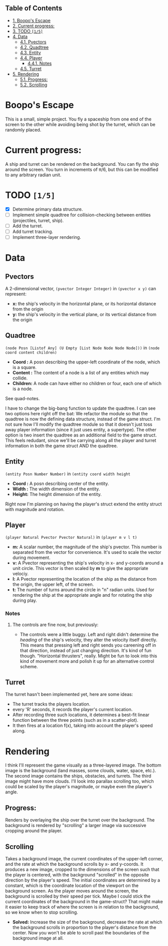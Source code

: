 <div id="table-of-contents">
<h2>Table of Contents</h2>
<div id="text-table-of-contents">
<ul>
<li><a href="#orgheadline1">1. Boopo's Escape</a></li>
<li><a href="#orgheadline2">2. Current progress:</a></li>
<li><a href="#orgheadline3">3. <span class="todo nilTODO">TODO</span> <code>[1/5]</code></a></li>
<li><a href="#orgheadline11">4. Data</a>
<ul>
<li><a href="#orgheadline4">4.1. Pvectors</a></li>
<li><a href="#orgheadline5">4.2. Quadtree</a></li>
<li><a href="#orgheadline6">4.3. Entity</a></li>
<li><a href="#orgheadline9">4.4. Player</a>
<ul>
<li><a href="#orgheadline8">4.4.1. Notes</a></li>
</ul>
</li>
<li><a href="#orgheadline10">4.5. Turret</a></li>
</ul>
</li>
<li><a href="#orgheadline14">5. Rendering</a>
<ul>
<li><a href="#orgheadline12">5.1. Progress:</a></li>
<li><a href="#orgheadline13">5.2. Scrolling</a></li>
</ul>
</li>
</ul>
</div>
</div>

# Boopo's Escape<a id="orgheadline1"></a>

This is a small, simple project. You fly a spaceship from one end of the screen to the other while avoiding being shot by the turret, which can be randomly placed.

# Current progress:<a id="orgheadline2"></a>

A ship and turret can be rendered on the background. You can fly the ship around the screen. You turn in increments of π/6, but this can be modified to any arbitrary radian unit.

# TODO <code>[1/5]</code><a id="orgheadline3"></a>

-   [X] Determine primary data structure.
-   [ ] Implement simple quadtree for collision-checking between entities (projectiles, turret, ship).
-   [ ] Add the turret.
-   [ ] Add turret tracking.
-   [ ] Implement three-layer rendering.

# Data<a id="orgheadline11"></a>

## Pvectors<a id="orgheadline4"></a>

A 2-dimensional vector, `(pvector Integer Integer)` in `(pvector x y)` can represent:

-   **x:** the ship's velocity in the horizontal plane, or its horizontal distance from the origin
-   **y:** the ship's velocity in the vertical plane, or its vertical distance from the origin

## Quadtree<a id="orgheadline5"></a>

`(node Posn [Listof Any] (U Empty [List Node Node Node Node]))`
in `(node coord content children)`

-   **Coord   :** A posn describing the upper-left coordinate of the node, which is a square.
-   **Content :** The content of a node is a list of any entities which may collide.
-   **Children:** A node can have either no children or four, each one of which is a node.

See quad-notes.

I have to change the big-bang
function to update the quadtree. I can see two options here right off
the bat: We refactor the module so that the quadtree is now the defining
data structure, instead of the game struct. I'm not sure how I'll modify
the quadtree module so that it doesn't just toss away player information
(since it just uses entity, a supertype). The other option is two insert
the quadtree as an additional field to the game struct. This feels
redudant, since we'll be carrying along all the player and turret
information in both the game struct AND the quadtree.

## Entity<a id="orgheadline6"></a>

`(entity Posn Number Number)`
in `(entity coord width height`

-   **Coord :** A posn describing center of the entity.
-   **Width :** The width dimension of the entity.
-   **Height:** The height dimension of the entity.

Right now I'm planning on having the player's struct extend the entity struct with magnitude and rotation.

## Player<a id="orgheadline9"></a>

`(player Natural Pvector Pvector Natural)` 
in `(player m v l t)`

-   **m:** A scalar number, the magnitude of the ship's pvector. This number is separated from the vector for convenience. It's used to scale the vector during movement.
-   **v:** A Pvector representing the ship's velocity in x- and y-coords around a unit circle. This vector is then scaled by **m** to give the appropriate velociy.
-   **l:** A Pvector representing the location of the ship as the distance from the origin, the upper left, of the screen.
-   **t:** The number of turns around the circle in "n" radian units. Used for rendering the ship at the appropriate angle and for rotating the ship during play.

### Notes<a id="orgheadline8"></a>

1.  The controls are fine now, but previously:

    -   The controls were a little buggy. Left and right didn't determine the *heading* of the ship's velocity, they alter the velocity itself directly. This means that pressing left and right sends you careening off in that direction, instead of just changing direction. It's kind of fun though. "Horizontal thrusters", really. Might be fun to look into this kind of movement more and polish it up for an alternative control scheme.

## Turret<a id="orgheadline10"></a>

The turret hasn't been implemented yet, here are some ideas:

-   The turret tracks the players location.
-   every 'R' seconds, it records the player's current location.
-   After recording three such locations, it determines a best-fit linear function between the three points (such as in a scatter-plot).
-   It then fires at a location f(x), taking into account the player's speed along.

# Rendering<a id="orgheadline14"></a>

I think I'll represent the game visually as a three-layered image. The bottom image is the background (land masses, some clouds, water, space, etc.). The second image contains the ships, obstacles, and turrets. The third image might have more clouds.
I'll look into parallax scrolling too, which could be scaled by the player's magnitude, or maybe even the player's angle.

## Progress:<a id="orgheadline12"></a>

Renders by overlaying the ship over the turret over the background.
The background is rendered by "scrolling" a larger image via successive cropping around the player.

## Scrolling<a id="orgheadline13"></a>

Takes a background image, the current coordinates of the upper-left corner, and the rate at which the background scrolls by x- and y-coords. It produces a new image, cropped to the dimensions of the screen such that the player is centered, with the background "scrolled" in the opposite direction by the player's speed.
The initial coordinates are determined by a constant, which is the coordinate location of the viewport on the background screen. As the player moves around the screen, the background is scrolled by their speed per tick.
Maybe I could stick the current coordinates of the background in the game-struct? That might make it easier to keep track of where the screen is in relation to the background, so we know when to stop scrolling.

-   **Solved:** Increase the size of the background, decrease the rate at which the background scrolls in proportion to the player's distance from the center. Now you won't be able to scroll past the boundaries of the background image at all.
